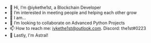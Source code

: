 - 👋 Hi, I’m @iykethe1st, a Blockchain Developer
- 👀 I’m interested in meeting people and helping each other grow
- 🌱 I am...
- 💞️ I’m looking to collaborate on Advanced Python Projects
- 📫 How to reach me: iykethe1st@outlook.com. Discord: the1st#0223
- 👀 Lastly, I'm Astral! 

<!---
iykethe1st/iykethe1st is a ✨ special ✨ repository because its `README.md` (this file) appears on your GitHub profile.
You can click the Preview link to take a look at your changes.
--->
